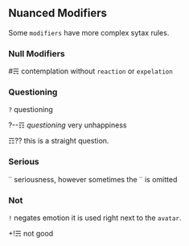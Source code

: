 ## Nuanced Modifiers
Some `modifiers` have more complex sytax rules.

### Null Modifiers
#☴ contemplation without `reaction` or `expelation`

### Questioning
`?` questioning

?--☶ *questioning* very unhappiness

☶?? this is a straight question.


### Serious
`‾` seriousness, however sometimes the `‾` is omitted

### Not
`!` negates emotion it is used right next to the `avatar`.

+!☴ not good